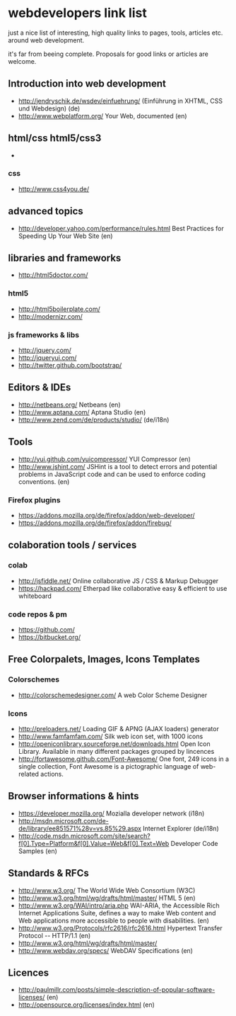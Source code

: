 # webdevelopers link list

just a nice list of interesting, high quality links to pages, tools, articles
etc. around web development.

it's far from beeing complete. Proposals for good links or articles are welcome.


## Introduction into web development

- http://jendryschik.de/wsdev/einfuehrung/ (Einführung in XHTML, CSS und Webdesign) (de)
- http://www.webplatform.org/  Your Web, documented (en)

## html/css html5/css3

-

### css
- http://www.css4you.de/

## advanced topics

- http://developer.yahoo.com/performance/rules.html Best Practices for Speeding Up Your Web Site (en)

## libraries and frameworks

- http://html5doctor.com/

### html5

- http://html5boilerplate.com/
- http://modernizr.com/

### js frameworks & libs

- http://jquery.com/
- http://jqueryui.com/
- http://twitter.github.com/bootstrap/


## Editors & IDEs

- http://netbeans.org/ Netbeans (en)
- http://www.aptana.com/ Aptana Studio (en)
- http://www.zend.com/de/products/studio/ (de/i18n)

## Tools

- http://yui.github.com/yuicompressor/ YUI Compressor (en)
- http://www.jshint.com/ JSHint is a tool to detect errors and potential problems in JavaScript code and can be used to enforce coding conventions. (en)

### Firefox plugins

- https://addons.mozilla.org/de/firefox/addon/web-developer/
- https://addons.mozilla.org/de/firefox/addon/firebug/

## colaboration tools / services

### colab

- http://jsfiddle.net/ Online collaborative JS / CSS & Markup Debugger
- https://hackpad.com/ Etherpad like collaborative easy & efficient to use whiteboard

### code repos & pm

- https://github.com/
- https://bitbucket.org/

## Free Colorpalets, Images, Icons Templates

### Colorschemes

- http://colorschemedesigner.com/ A web Color Scheme Designer

### Icons

- http://preloaders.net/ Loading GIF & APNG (AJAX loaders) generator
- http://www.famfamfam.com/ Silk web icon set, with 1000 icons
- http://openiconlibrary.sourceforge.net/downloads.html  Open Icon Library. Available in many different packages grouped by lincences
- http://fortawesome.github.com/Font-Awesome/ One font, 249 icons in a single collection, Font Awesome is a pictographic language of web-related actions.

## Browser informations & hints

- https://developer.mozilla.org/ Mozialla developer network (i18n)
- http://msdn.microsoft.com/de-de/library/ee851571%28v=vs.85%29.aspx  Internet Explorer (de/i18n)
- http://code.msdn.microsoft.com/site/search?f[0].Type=Platform&f[0].Value=Web&f[0].Text=Web Developer Code Samples (en)


## Standards & RFCs

- http://www.w3.org/ The World Wide Web Consortium (W3C)
- http://www.w3.org/html/wg/drafts/html/master/ HTML 5 (en)
- http://www.w3.org/WAI/intro/aria.php WAI-ARIA, the Accessible Rich Internet Applications Suite, defines a way to make Web content and Web applications more accessible to people with disabilities. (en)
- http://www.w3.org/Protocols/rfc2616/rfc2616.html  Hypertext Transfer Protocol -- HTTP/1.1 (en)
- http://www.w3.org/html/wg/drafts/html/master/
- http://www.webdav.org/specs/ WebDAV Specifications (en)

## Licences

- http://paulmillr.com/posts/simple-description-of-popular-software-licenses/ (en)
- http://opensource.org/licenses/index.html (en)
